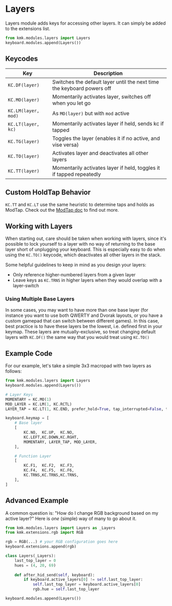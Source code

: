 # Layers
Layers module adds keys for accessing other layers. It can simply be added to
 the extensions list.

```python
from kmk.modules.layers import Layers
keyboard.modules.append(Layers())
```

## Keycodes

|Key         |Description                                                                    |
|-----------------|--------------------------------------------------------------------------|
|`KC.DF(layer)`      |Switches the default layer until the next time the keyboard powers off |
|`KC.MO(layer)`      |Momentarily activates layer, switches off when you let go              |
|`KC.LM(layer, mod)` |As `MO(layer)` but with `mod` active                                   |
|`KC.LT(layer, kc)`  |Momentarily activates layer if held, sends kc if tapped                |
|`KC.TG(layer)`      |Toggles the layer (enables it if no active, and vise versa)            |
|`KC.TO(layer)`      |Activates layer and deactivates all other layers                       |
|`KC.TT(layer)`      |Momentarily activates layer if held, toggles it if tapped repeatedly   |

## Custom HoldTap Behavior
`KC.TT` and `KC.LT` use the same heuristic to determine taps and holds as
ModTap. Check out the [ModTap doc](modtap.md) to find out more.

## Working with Layers
When starting out, care should be taken when working with layers, since it's possible to lock 
yourself to a layer with no way of returning to the base layer short of unplugging your 
keyboard. This is especially easy to do when using the `KC.TO()` keycode, which deactivates 
all other layers in the stack.

Some helpful guidelines to keep in mind as you design your layers:
- Only reference higher-numbered layers from a given layer
- Leave keys as `KC.TRNS` in higher layers when they would overlap with a layer-switch

### Using Multiple Base Layers
In some cases, you may want to have more than one base layer (for instance you want to use 
both QWERTY and Dvorak layouts, or you have a custom gamepad that can switch between 
different games). In this case, best practice is to have these layers be the lowest, i.e. 
defined first in your keymap. These layers are mutually-exclusive, so treat changing default 
layers with `KC.DF()` the same way that you would treat using `KC.TO()`

## Example Code
For our example, let's take a simple 3x3 macropad with two layers as follows:

```python
from kmk.modules.layers import Layers
keyboard.modules.append(Layers())

# Layer Keys
MOMENTARY = KC.MO(1)
MOD_LAYER = KC.LM(1, KC.RCTL)
LAYER_TAP = KC.LT(1, KC.END, prefer_hold=True, tap_interrupted=False, tap_time=250) # any tap longer than 250ms will be interpreted as a hold

keyboard.keymap = [
	# Base layer
	[
		KC.NO,	KC.UP,	KC.NO,	
		KC.LEFT,KC.DOWN,KC.RGHT,
		MOMENTARY, LAYER_TAP, MOD_LAYER,
	],

	# Function Layer
	[
		KC.F1,	KC.F2,	KC.F3,
		KC.F4,	KC.F5,	KC.F6,
		KC.TRNS,KC.TRNS,KC.TRNS,	
	],
]
```

## Advanced Example
A common question is: "How do I change RGB background based on my active layer?"
Here is _one_ (simple) way of many to go about it.

```python
from kmk.modules.layers import Layers as _Layers
from kmk.extensions.rgb import RGB

rgb = RGB(...) # your RGB configuration goes here
keyboard.extensions.append(rgb)

class Layers(_Layers):
	last_top_layer = 0
	hues = (4, 20, 69)
	
	def after_hid_send(self, keyboard):
		if keyboard.active_layers[0] != self.last_top_layer:
			self.last_top_layer = keyboard.active_layers[0]
			rgb.hue = self.last_top_layer

keyboard.modules.append(Layers())
```
